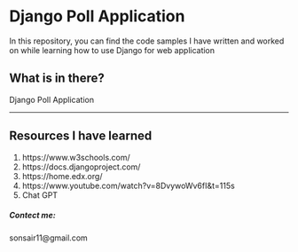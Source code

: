 <h1>Django Poll Application</h1>

<p>In this repository, you can find the code samples I have written and worked on while learning how to use Django for web application
</p>
<h2>What is in there?</h2>
<p>Django Poll Application</p>
<hr>
<h2>Resources I have learned</h2>
<ol>
  <li>https://www.w3schools.com/</li>
  <li>https://docs.djangoproject.com/</li>
  <li>https://home.edx.org/</li>
  <li>https://www.youtube.com/watch?v=8DvywoWv6fI&t=115s</li>
  <li>Chat GPT</li>
</ol>


<h5>Contect me:</h5> 
 <p>sonsair11@gmail.com</p> 
  
